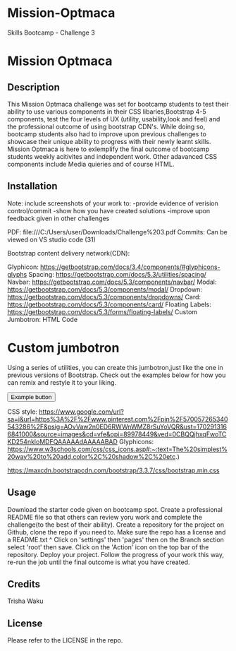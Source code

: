 # Mission-Optmaca
Skills Bootcamp - Challenge 3
# Mission Optmaca

## Description

This Mission Optmaca challenge was set for bootcamp students to test their ability to use various components in their CSS libaries,Bootstrap 4-5 components, test the four levels of UX (utility, usability,look and feel) and the professional outcome of using bootstrap CDN's.
While doing so, bootcamp students also had to improve upon previous challenges to showcase their unique ability to progress with their newly learnt skills.
Mission Optmaca is here to exlemplify the final outcome of bootcamp students weekly acitivites and independent work.
Other adavanced CSS components include Media quieries and of course HTML.

## Installation

Note: include screenshots of your work to: 
-provide evidence of verision control/commit
-show how you have created solutions
-improve upon feedback given in other challenges

PDF: file:///C:/Users/user/Downloads/Challenge%203.pdf
Commits: Can be viewed on VS studio code (31)


Bootstrap content delivery network(CDN):

Glyphicon: https://getbootstrap.com/docs/3.4/components/#glyphicons-glyphs
Spacing: https://getbootstrap.com/docs/5.3/utilities/spacing/
Navbar: https://getbootstrap.com/docs/5.3/components/navbar/
Modal: https://getbootstrap.com/docs/5.3/components/modal/
Dropdown: https://getbootstrap.com/docs/5.3/components/dropdowns/
Card: https://getbootstrap.com/docs/5.3/components/card/
Floating Labels: https://getbootstrap.com/docs/5.3/forms/floating-labels/
Custom Jumbotron: HTML Code

<div class="p-5 mb-4 bg-body-tertiary rounded-3">
      <div class="container-fluid py-5">
        <h1 class="display-5 fw-bold">Custom jumbotron</h1>
        <p class="col-md-8 fs-4">
          Using a series of utilities, you can create this jumbotron,just like the one in previous versions of Bootstrap. Check out the examples below for how you can remix and restyle it to your liking.
        </p>
        <button class="btn btn-primary btn-lg" type="button">
          Example button
        </button>
      </div>
    </div>

CSS style: https://www.google.com/url?sa=i&url=https%3A%2F%2Fwww.pinterest.com%2Fpin%2F570057265340543286%2F&psig=AOvVaw2n0ED6RWWnWMZ8rSuYoVQR&ust=1702913166841000&source=images&cd=vfe&opi=89978449&ved=0CBQQjhxqFwoTCKD254nkloMDFQAAAAAdAAAAABAD
Glyphicons: https://www.w3schools.com/css/css_icons.asp#:~:text=The%20simplest%20way%20to%20add,color%2C%20shadow%2C%20etc.)

https://maxcdn.bootstrapcdn.com/bootstrap/3.3.7/css/bootstrap.min.css

## Usage

Download the starter code given on bootcamp spot.
Create a professional README file so that others can review yoru work and complete the challenge(to the best of their ability).
Create a repository for the project on Github, clone the repo if you need to.
Make sure the repo has a license and a README.txt ^
Click on 'settings' then 'pages' then on the Branch section select 'root' then save.
Click on the 'Action' icon on the top bar of the repository.
Deploy your project.
Follow the progress of your work this way, re-run the job until the final outcome is what you have created.

## Credits

Trisha Waku

## License

Please refer to the LICENSE in the repo.
